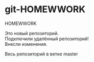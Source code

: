 # git-HOMEWWORK
HOMEWWORK

Это новый репозиторий. <br>
Подключили удалённый репозиторий! <br>
Внесли изменения.

Весь репозиторий в ветке master


